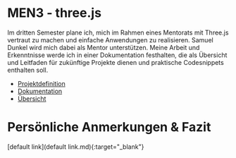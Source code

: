 # MEN3 - three.js
Im dritten Semester plane ich, mich im Rahmen eines Mentorats mit Three.js vertraut zu machen und einfache Anwendungen zu realisieren. Samuel Dunkel wird mich dabei als Mentor unterstützen. Meine Arbeit und Erkenntnisse werde ich in einer Dokumentation festhalten, die als Übersicht und Leitfaden für zukünftige Projekte dienen und praktische Codesnippets enthalten soll.

- [Projektdefinition](projektdefinition.md)
- [Dokumentation](dokumentation/dokumentation.md)
- [Übersicht](index.html)

# Persönliche Anmerkungen & Fazit
[default link](default link.md){:target="_blank"}